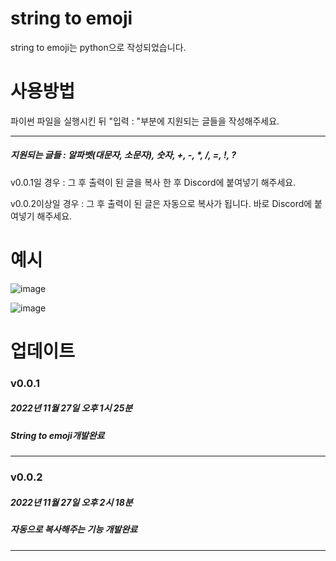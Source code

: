 # string to emoji
string to emoji는 python으로 작성되었습니다.

# 사용방법
파이썬 파일을 실행시킨 뒤 "입력 : "부분에 지원되는 글들을 작성해주세요.

----------
##### 지원되는 글들 : 알파벳(대문자, 소문자), 숫자, +, -, *, /, =, !, ?

v0.0.1일 경우 :
  그 후 출력이 된 글을 복사 한 후 Discord에 붙여넣기 해주세요.
 
v0.0.2이상일 경우 :
  그 후 출력이 된 글은 자동으로 복사가 됩니다.
  바로 Discord에 붙여넣기 해주세요.

# 예시
![image](https://user-images.githubusercontent.com/96653318/204119072-4fb08da6-7b9d-457b-9af7-67830acfdba4.png)

![image](https://user-images.githubusercontent.com/96653318/204119060-eb0ac6ea-2c47-42ac-b807-77de36fb2e16.png)

# 업데이트
### v0.0.1 
##### 2022년 11월 27일 오후 1시 25분
##### String to emoji개발완료
----------
### v0.0.2
##### 2022년 11월 27일 오후 2시 18분
##### 자동으로 복사해주는 기능 개발완료
----------
